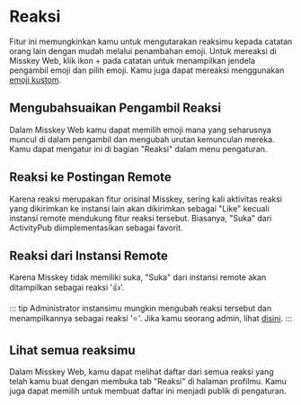 # Reaksi

Fitur ini memungkinkan kamu untuk mengutarakan reaksimu kepada catatan orang lain dengan mudah melalui penambahan emoji.
Untuk mereaksi di Misskey Web, klik ikon + pada catatan untuk menampilkan jendela pengambil emoji dan pilih emoji.
Kamu juga dapat mereaksi menggunakan [emoji kustom](./custom-emoji.md).

## Mengubahsuaikan Pengambil Reaksi

Dalam Misskey Web kamu dapat memilih emoji mana yang seharusnya muncul di dalam pengambil dan mengubah urutan kemunculan mereka.
Kamu dapat mengatur ini di bagian "Reaksi" dalam menu pengaturan.

## Reaksi ke Postingan Remote

Karena reaksi merupakan fitur orisinal Misskey, sering kali aktivitas reaksi yang dikirimkan ke instansi lain akan dikirimkan sebagai "Like" kecuali instansi remote mendukung fitur reaksi tersebut.
Biasanya, "Suka" dari ActivityPub diimplementasikan sebagai favorit.

## Reaksi dari Instansi Remote

Karena Misskey tidak memiliki suka, "Suka" dari instansi remote akan ditampilkan sebagai reaksi '👍'.

::: tip
Administrator instansimu mungkin mengubah reaksi tersebut dan menampilkannya sebagai reaksi '⭐'.
Jika kamu seorang admin, lihat [disini](../admin/default-reaction.md).
:::

## Lihat semua reaksimu

Dalam Misskey Web, kamu dapat melihat daftar dari semua reaksi yang telah kamu buat dengan membuka tab "Reaksi" di halaman profilmu.
Kamu juga dapat memilih untuk membuat daftar ini menjadi publik di pengaturan.
